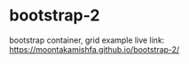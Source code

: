 # bootstrap-2
bootstrap container, grid example
live link: https://moontakamishfa.github.io/bootstrap-2/
